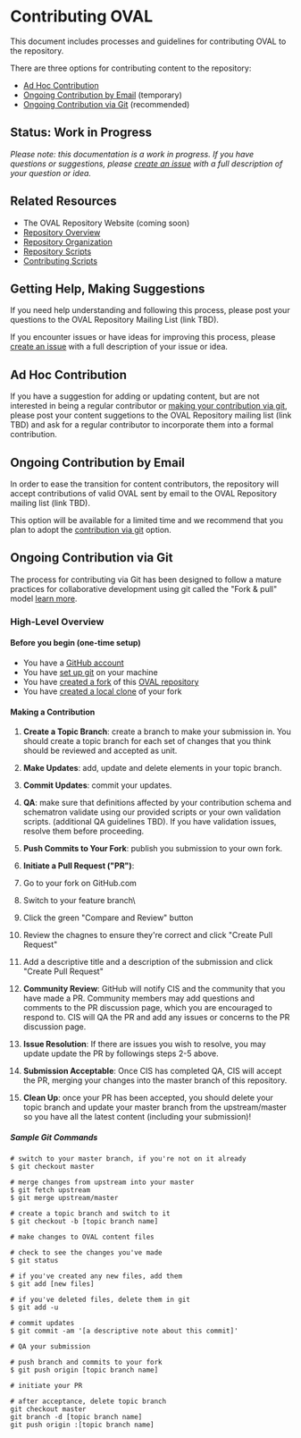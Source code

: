 # Contributing OVAL

This document includes processes and guidelines for contributing OVAL to the repository.

There are three options for contributing content to the repository:

- [Ad Hoc Contribution](#ad-hoc-contribution)
- [Ongoing Contribution by Email](#ongoing-contribution-by-email) (temporary)
- [Ongoing Contribution via Git](#ongoing-contribution-by-git) (recommended)

## Status: Work in Progress
*Please note: this documentation is a work in progress. If you have questions or suggestions, 
please [create an issue](https://github.com/CISecurity/OVALRepo/issues/new) with a full
description of your question or idea.*

## Related Resources

- The OVAL Repository Website (coming soon)
- [Repository Overview](./README.md)
- [Repository Organization](./repository/README.md)
- [Repository Scripts](./scripts/README.md)
- [Contributing Scripts](./scripts/README.contributing.scripts.md)

## Getting Help, Making Suggestions

If you need help understanding and following this process, please post your
questions to the OVAL Repository Mailing List (link TBD).

If you encounter issues or have ideas for improving this process, please 
[create an issue](https://github.com/CISecurity/OVALRepo/issues/new) with a full
description of your issue or idea.

## Ad Hoc Contribution

If you have a suggestion for adding or updating content, but are not interested in being a regular
contributor or [making your contribution via git](#ongoing-contribution-by-git), please post your
content suggetions to the OVAL Repository mailing list (link TBD) and ask for a regular contributor
to incorporate them into a formal contribution.

## Ongoing Contribution by Email

In order to ease the transition for content contributors, the repository will accept contributions
of valid OVAL sent by email to the OVAL Repository mailing list (link TBD).

This option will be available for a limited time and we recommend that you plan to adopt the 
[contribution via git](#ongoing-contribution-by-git) option.

## Ongoing Contribution via Git

The process for contributing via Git has been designed to follow a mature practices for collaborative 
development using git called the "Fork & pull" model [learn more](https://help.github.com/articles/using-pull-requests/).

### High-Level Overview

#### Before you begin (one-time setup)

- You have a [GitHub account](https://github.com)
- You have [set up git](https://help.github.com/articles/set-up-git/) on your machine
- You have [created a fork](https://help.github.com/articles/fork-a-repo/) of this [OVAL repository](https://github.com/CISecurity/OVALRepo) 
- You have [created a local clone](https://help.github.com/articles/fork-a-repo/) of your fork

#### Making a Contribution

1. **Create a Topic Branch**: create a branch to make your submission in. You should create a topic branch for each 
set of changes that you think should be reviewed and accepted as unit.

2. **Make Updates**: add, update and delete elements in your topic branch.

3. **Commit Updates**: commit your updates.

4. **QA**: make sure that definitions affected by your contribution schema and schematron validate
using our provided scripts or your own validation scripts. (additional QA guidelines TBD). If you have validation
issues, resolve them before proceeding.

5. **Push Commits to Your Fork**: publish you submission to your own fork.

6. **Initiate a Pull Request ("PR")**: 
  1. Go to your fork on GitHub.com
  2. Switch to your feature branch\
  3. Click the green "Compare and Review" button 
  4. Review the chagnes to ensure they're correct and click "Create Pull Request"
  5. Add a descriptive title and a description of the submission and click "Create Pull Request"

7. **Community Review**: GitHub will notify CIS and the community that you have made a PR.
Community members may add questions and comments to the PR discussion page, which you are 
encouraged to respond to. CIS will QA the PR and add any issues or concerns to the PR discussion
page.

8. **Issue Resolution**: If there are issues you wish to resolve, you may update update the PR by followings
steps 2-5 above.

9. **Submission Acceptable**: Once CIS has completed QA, CIS will accept the PR, merging your changes into 
the master branch of this repository.

10. **Clean Up**: once your PR has been accepted, you should delete your topic branch and update your master
branch from the upstream/master so you have all the latest content (including your submission)!

##### Sample Git Commands

```Shell
# switch to your master branch, if you're not on it already
$ git checkout master

# merge changes from upstream into your master
$ git fetch upstream
$ git merge upstream/master

# create a topic branch and switch to it
$ git checkout -b [topic branch name]

# make changes to OVAL content files

# check to see the changes you've made
$ git status

# if you've created any new files, add them
$ git add [new files]

# if you've deleted files, delete them in git
$ git add -u

# commit updates
$ git commit -am '[a descriptive note about this commit]'

# QA your submission

# push branch and commits to your fork
$ git push origin [topic branch name]

# initiate your PR

# after acceptance, delete topic branch
git checkout master
git branch -d [topic branch name]
git push origin :[topic branch name]
```